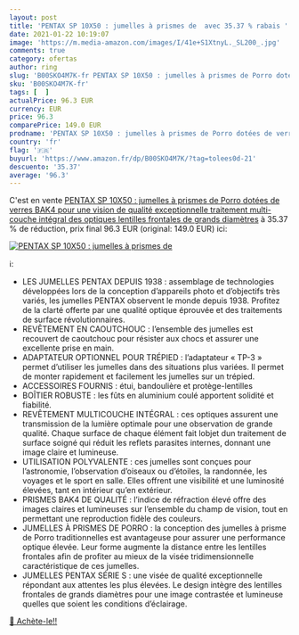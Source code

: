 ```yaml
---
layout: post
title: 'PENTAX SP 10X50 : jumelles à prismes de  avec 35.37 % rabais '
date: 2021-01-22 10:19:07
image: 'https://m.media-amazon.com/images/I/41e+S1XtnyL._SL200_.jpg'
comments: true
category: ofertas
author: ring
slug: 'B00SKO4M7K-fr PENTAX SP 10X50 : jumelles à prismes de Porro dotées de...'
sku: 'B00SKO4M7K-fr'
tags: [  ]
actualPrice: 96.3 EUR
currency: EUR
price: 96.3
comparePrice: 149.0 EUR
prodname: 'PENTAX SP 10X50 : jumelles à prismes de Porro dotées de verres BAK4 pour une vision de qualité exceptionnelle  traitement multi-couche intégral des optiques  lentilles frontales de grands diamètres'
country: 'fr'
flag: '🇫🇷'
buyurl: 'https://www.amazon.fr/dp/B00SKO4M7K/?tag=tolees0d-21'
descuento: '35.37'
average: '96.3'
---
```


C'est en vente [PENTAX SP 10X50 : jumelles à prismes de Porro dotées de verres BAK4 pour une vision de qualité exceptionnelle  traitement multi-couche intégral des optiques  lentilles frontales de grands diamètres](https://www.amazon.fr/dp/B00SKO4M7K/?tag=tolees0d-21)  à  35.37 % de réduction, prix final  96.3 EUR (original: 149.0 EUR) ici:

[![PENTAX SP 10X50 : jumelles à prismes de ](https://m.media-amazon.com/images/I/41e+S1XtnyL._SL200_.jpg)](https://www.amazon.fr/dp/B00SKO4M7K/?tag=tolees0d-21)

ℹ️:

- LES JUMELLES PENTAX DEPUIS 1938 : assemblage de technologies développées lors de la conception d’appareils photo et d’objectifs très variés, les jumelles PENTAX observent le monde depuis 1938. Profitez de la clarté offerte par une qualité optique éprouvée et des traitements de surface révolutionnaires.
- REVÊTEMENT EN CAOUTCHOUC : l’ensemble des jumelles est recouvert de caoutchouc pour résister aux chocs et assurer une excellente prise en main.
- ADAPTATEUR OPTIONNEL POUR TRÉPIED : l’adaptateur « TP-3 » permet d’utiliser les jumelles dans des situations plus variées. Il permet de monter rapidement et facilement les jumelles sur un trépied.
- ACCESSOIRES FOURNIS : étui, bandoulière et protège-lentilles
- BOÎTIER ROBUSTE : les fûts en aluminium coulé apportent solidité et fiabilité.
- REVÊTEMENT MULTICOUCHE INTÉGRAL : ces optiques assurent une transmission de la lumière optimale pour une observation de grande qualité. Chaque surface de chaque élément fait lobjet dun traitement de surface soigné qui réduit les reflets parasites internes, donnant une image claire et lumineuse.
- UTILISATION POLYVALENTE : ces jumelles sont conçues pour l’astronomie, l’observation d’oiseaux ou d’étoiles, la randonnée, les voyages et le sport en salle. Elles offrent une visibilité et une luminosité élevées, tant en intérieur qu’en extérieur.
- PRISMES BAK4 DE QUALITÉ : l’indice de réfraction élevé offre des images claires et lumineuses sur l’ensemble du champ de vision, tout en permettant une reproduction fidèle des couleurs.
- JUMELLES À PRISMES DE PORRO : la conception des jumelles à prisme de Porro traditionnelles est avantageuse pour assurer une performance optique élevée. Leur forme augmente la distance entre les lentilles frontales afin de profiter au mieux de la visée tridimensionnelle caractéristique de ces jumelles.
- JUMELLES PENTAX SÉRIE S : une visée de qualité exceptionnelle répondant aux attentes les plus élevées. Le design intègre des lentilles frontales de grands diamètres pour une image contrastée et lumineuse quelles que soient les conditions d’éclairage.

[🛒 Achète-le!!](https://www.amazon.fr/dp/B00SKO4M7K/?tag=tolees0d-21)
